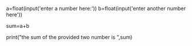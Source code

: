  a=float(input('enter a number here:'))
b=float(input('enter another number here'))



sum=a+b

print("the sum of the provided two number is ",sum)
